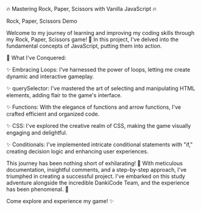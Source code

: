🔥 Mastering Rock, Paper, Scissors with Vanilla JavaScript 🔥

Rock, Paper, Scissors Demo

Welcome to my journey of learning and improving my coding skills through my Rock, Paper, Scissors game! 🚀 In this project, I've delved into the fundamental concepts of JavaScript, putting them into action.

🌟 What I've Conquered:

✨ Embracing Loops: I've harnessed the power of loops, letting me create dynamic and interactive gameplay.

✨ querySelector: I've mastered the art of selecting and manipulating HTML elements, adding flair to the game's interface.

✨ Functions: With the elegance of functions and arrow functions, I've crafted efficient and organized code.

✨ CSS: I've explored the creative realm of CSS, making the game visually engaging and delightful.

✨ Conditionals: I've implemented intricate conditional statements with "if," creating decision logic and enhancing user experiences.

This journey has been nothing short of exhilarating! 🎉 With meticulous documentation, insightful comments, and a step-by-step approach, I've triumphed in creating a successful project. I've embarked on this study adventure alongside the incredible DankiCode Team, and the experience has been phenomenal. 💪

Come explore and experience my game! ✨
